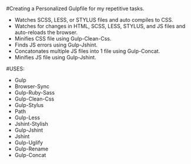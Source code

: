 #Creating a Personalized Gulpfile for my repetitive tasks.

* Watches SCSS, LESS, or  STYLUS files and auto compiles to CSS.
* Watches for changes in HTML, SCSS, LESS, STYLUS, and JS files and auto-reloads the browser.
* Minifies CSS file using Gulp-Clean-Css.
* Finds JS errors using Gulp-Jshint.
* Concatonates multiple JS files into 1 file using Gulp-Concat.
* Minifies JS file using Gulp-Jshint.


#USES:

* Gulp
* Browser-Sync
* Gulp-Ruby-Sass
* Gulp-Clean-Css
* Gulp-Stylus
* Path
* Gulp-Less
* Jshint-Stylish
* Gulp-Jshint
* Jshint
* Gulp-Uglify
* Gulp-Rename
* Gulp-Concat
